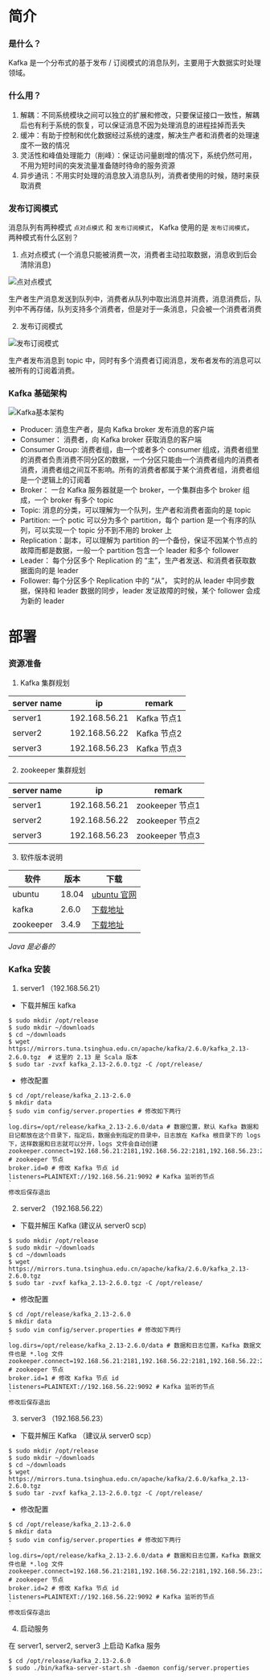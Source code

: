 # 简介
### 是什么？

 Kafka 是一个分布式的基于发布 / 订阅模式的消息队列，主要用于大数据实时处理领域。

### 什么用？
  1. 解耦：不同系统模块之间可以独立的扩展和修改，只要保证接口一致性，解耦后也有利于系统的恢复，可以保证消息不因为处理消息的进程挂掉而丢失
  2. 缓冲：有助于控制和优化数据经过系统的速度，解决生产者和消费者的处理速度不一致的情况
  3. 灵活性和峰值处理能力（削峰）：保证访问量剧增的情况下，系统仍然可用，不用为短时间的突发流量准备随时待命的服务资源
  4. 异步通讯：不用实时处理的消息放入消息队列，消费者使用的时候，随时来获取消费

### 发布订阅模式

消息队列有两种模式 `点对点模式`  和 `发布订阅模式`， Kafka 使用的是 `发布订阅模式`， 两种模式有什么区别？

1. 点对点模式 (一个消息只能被消费一次，消费者主动拉取数据，消息收到后会清除消息)

 ![点对点模式]()

 生产者生产消息发送到队列中，消费者从队列中取出消息并消费，消息消费后，队列中不再存储，队列支持多个消费者，但是对于一条消息，只会被一个消费者消费

2. 发布订阅模式

 ![发布订阅模式]()

  生产者发布消息到 topic 中，同时有多个消费者订阅消息，发布者发布的消息可以被所有的订阅着消费。

### Kafka 基础架构
![Kafka基本架构]()

- Producer: 消息生产者，是向 Kafka broker 发布消息的客户端
- Consumer： 消费者，向 Kafka broker 获取消息的客户端
- Consumer Group: 消费者组，由一个或者多个 consumer 组成，消费者组里的消费者负责消费不同分区的数据，一个分区只能由一个消费者组内的消费者消费，消费者组之间互不影响。所有的消费者都属于某个消费者组，消费者组是一个逻辑上的订阅着
- Broker： 一台 Kafka 服务器就是一个 broker，一个集群由多个 broker 组成，一个 broker 有多个 topic
- Topic: 消息的分类，可以理解为一个队列，生产者和消费者面向的是 topic
- Partition: 一个 potic 可以分为多个 partition，每个 partion 是一个有序的队列，可以实现一个 topic 分不到不用的 broker 上
- Replication：副本，可以理解为 partition 的一个备份，保证不因某个节点的故障而都是数据，一般一个 partition 包含一个 leader 和多个 follower
- Leader： 每个分区多个 Replication 的 “主”，生产者发送、和消费者获取数据面向的是 leader
- Follower: 每个分区多个 Replication 中的 “从”， 实时的从 leader 中同步数据，保持和 leader 数据的同步，leader 发证故障的时候，某个 follower 会成为新的 leader


# 部署
### 资源准备
1. Kafka 集群规划

 |server name|ip|remark|
|---|---|---|
|server1|192.168.56.21|Kafka 节点1|
|server2|192.168.56.22|Kafka 节点2|
|server3|192.168.56.23|Kafka 节点3|

 

2. zookeeper 集群规划

 |server name|ip|remark|
|---|---|---|
|server1|192.168.56.21|zookeeper 节点1|
|server2|192.168.56.22|zookeeper 节点2|
|server3|192.168.56.23|zookeeper 节点3|


3. 软件版本说明

 |软件|版本|下载|
|---|---|---|
|ubuntu|18.04|[ubuntu 官网](https://ubuntu.com/download/server)|
|kafka|2.6.0|[下载地址](https://mirrors.tuna.tsinghua.edu.cn/apache/kafka/2.6.0/kafka_2.13-2.6.0.tgz)|
|zookeeper|3.4.9|[下载地址](https://zookeeper.apache.org/releases.html#download)|

*Java 是必备的*

### Kafka 安装
1. server1 （192.168.56.21）
 - 下载并解压 kafka
 ```
 $ sudo mkdir /opt/release
 $ sudo mkdir ~/downloads
 $ cd ~/downloads
 $ wget https://mirrors.tuna.tsinghua.edu.cn/apache/kafka/2.6.0/kafka_2.13-2.6.0.tgz  # 这里的 2.13 是 Scala 版本
 $ sudo tar -zvxf kafka_2.13-2.6.0.tgz -C /opt/release/
 ```
- 修改配置
 ```
$ cd /opt/release/kafka_2.13-2.6.0
$ mkdir data
$ sudo vim config/server.properties # 修改如下两行
`
log.dirs=/opt/release/kafka_2.13-2.6.0/data # 数据位置，默认 Kafka 数据和日记都放在这个目录下，指定后，数据会到指定的目录中，日志放在 Kafka 根目录下的 logs 下，这样数据和日志就可以分开，logs 文件会自动创建 
zookeeper.connect=192.168.56.21:2181,192.168.56.22:2181,192.168.56.23:2181 # zookeeper 节点
broker.id=0 # 修改 Kafka 节点 id
listeners=PLAINTEXT://192.168.56.21:9092 # Kafka 监听的节点
`
修改后保存退出
 ```

2. server2 （192.168.56.22）
 - 下载并解压 Kafka (建议从 server0 scp)
 ```
 $ sudo mkdir /opt/release
 $ sudo mkdir ~/downloads
 $ cd ~/downloads
 $ wget https://mirrors.tuna.tsinghua.edu.cn/apache/kafka/2.6.0/kafka_2.13-2.6.0.tgz
 $ sudo tar -zvxf kafka_2.13-2.6.0.tgz -C /opt/release/
 ```
- 修改配置
 ```
$ cd /opt/release/kafka_2.13-2.6.0
$ mkdir data
$ sudo vim config/server.properties # 修改如下两行
`
log.dirs=/opt/release/kafka_2.13-2.6.0/data # 数据和日志位置，Kafka 数据文件也是 *.log 文件
zookeeper.connect=192.168.56.21:2181,192.168.56.22:2181,192.168.56.22:2181 # zookeeper 节点
broker.id=1 # 修改 Kafka 节点 id
listeners=PLAINTEXT://192.168.56.22:9092 # Kafka 监听的节点
`
修改后保存退出
 ```

3. server3 （192.168.56.23）
 - 下载并解压 Kafka （建议从 server0 scp）
 ```
 $ sudo mkdir /opt/release
 $ sudo mkdir ~/downloads
 $ cd ~/downloads
 $ wget https://mirrors.tuna.tsinghua.edu.cn/apache/kafka/2.6.0/kafka_2.13-2.6.0.tgz
 $ sudo tar -zvxf kafka_2.13-2.6.0.tgz -C /opt/release/
 ```
- 修改配置
 ```
$ cd /opt/release/kafka_2.13-2.6.0
$ mkdir data
$ sudo vim config/server.properties # 修改如下两行
`
log.dirs=/opt/release/kafka_2.13-2.6.0/data # 数据和日志位置，Kafka 数据文件也是 *.log 文件
zookeeper.connect=192.168.56.21:2181,192.168.56.22:2181,192.168.56.23:2181 # zookeeper 节点
broker.id=2 # 修改 Kafka 节点 id
listeners=PLAINTEXT://192.168.56.22:9092 # Kafka 监听的节点
`
修改后保存退出
 ```

4. 启动服务

 在 server1, server2, server3 上启动 Kafka 服务
 ```
$ cd /opt/release/kafka_2.13-2.6.0
$ sudo ./bin/kafka-server-start.sh -daemon config/server.properties
 ```